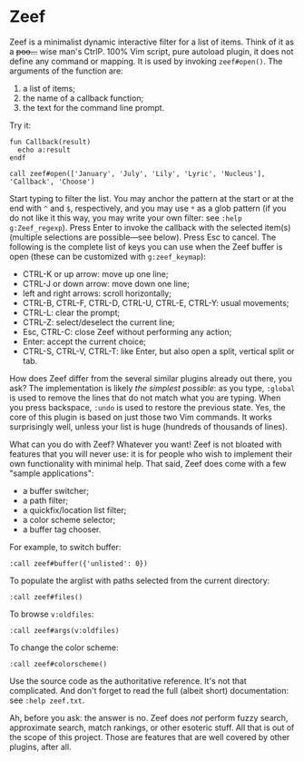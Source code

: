 # Zeef

Zeef is a minimalist dynamic interactive filter for a list of items. Think of it
as a ~~poo…~~ wise man's CtrlP. 100% Vim script, pure autoload plugin, it does
not define any command or mapping. It is used by invoking `zeef#open()`. The
arguments of the function are:

1. a list of items;
2. the name of a callback function;
3. the text for the command line prompt.

Try it:

```vim
fun Callback(result)
  echo a:result
endf

call zeef#open(['January', 'July', 'Lily', 'Lyric', 'Nucleus'], 'Callback', 'Choose')
```

Start typing to filter the list. You may anchor the pattern at the start or at
the end with `^` and `$`, respectively, and you may use `*` as a glob pattern
(if you do not like it this way, you may write your own filter: see `:help
g:Zeef_regexp`). Press Enter to invoke the callback with the selected item(s)
(multiple selections are possible—see below). Press Esc to cancel. The following
is the complete list of keys you can use when the Zeef buffer is open (these can
be customized with `g:zeef_keymap`):

- CTRL-K or up arrow: move up one line;
- CTRL-J or down arrow: move down one line;
- left and right arrows: scroll horizontally;
- CTRL-B, CTRL-F, CTRL-D, CTRL-U, CTRL-E, CTRL-Y: usual movements;
- CTRL-L: clear the prompt;
- CTRL-Z: select/deselect the current line;
- Esc, CTRL-C: close Zeef without performing any action;
- Enter: accept the current choice;
- CTRL-S, CTRL-V, CTRL-T: like Enter, but also open a split, vertical split or
  tab.

How does Zeef differ from the several similar plugins already out there, you
ask? The implementation is likely *the simplest possible*: as you type,
`:global` is used to remove the lines that do not match what you are typing.
When you press backspace, `:undo` is used to restore the previous state. Yes,
the core of this plugin is based on just those two Vim commands. It works
surprisingly well, unless your list is huge (hundreds of thousands of lines).

What can you do with Zeef? Whatever you want! Zeef is not bloated with
features that you will never use: it is for people who wish to implement their
own functionality with minimal help. That said, Zeef does come with a few
"sample applications":

- a buffer switcher;
- a path filter;
- a quickfix/location list filter;
- a color scheme selector;
- a buffer tag chooser.

For example, to switch buffer:

```vim
:call zeef#buffer({'unlisted': 0})
```

To populate the arglist with paths selected from the current directory:

```vim
:call zeef#files()
```

To browse `v:oldfiles`:

```vim
:call zeef#args(v:oldfiles)
```

To change the color scheme:

```vim
:call zeef#colorscheme()
```

Use the source code as the authoritative reference. It's not that complicated.
And don't forget to read the full (albeit short) documentation: see `:help
zeef.txt`.

Ah, before you ask: the answer is no. Zeef does *not* perform fuzzy search,
approximate search, match rankings, or other esoteric stuff. All that is out
of the scope of this project. Those are features that are well covered by
other plugins, after all.
